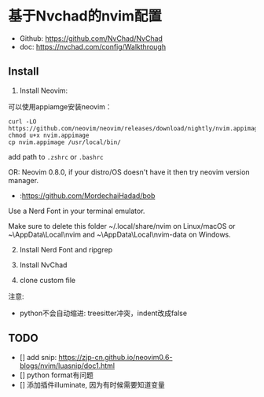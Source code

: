 # 基于Nvchad的nvim配置

- Github: https://github.com/NvChad/NvChad
- doc: https://nvchad.com/config/Walkthrough

## Install

1. Install Neovim:

可以使用appiamge安装neovim：
```
curl -LO https://github.com/neovim/neovim/releases/download/nightly/nvim.appimage
chmod u+x nvim.appimage
cp nvim.appimage /usr/local/bin/
```
add path to `.zshrc` or `.bashrc`

OR:
Neovim 0.8.0, if your distro/OS doesn't have it then try neovim version manager.
- :https://github.com/MordechaiHadad/bob

Use a Nerd Font in your terminal emulator.

Make sure to delete this folder ~/.local/share/nvim on Linux/macOS or ~\AppData\Local\nvim and ~\AppData\Local\nvim-data on Windows.

2. Install Nerd Font and ripgrep

3. Install NvChad

4. clone custom file

注意:
- python不会自动缩进: treesitter冲突，indent改成false

## TODO
- [] add snip: https://zjp-cn.github.io/neovim0.6-blogs/nvim/luasnip/doc1.html
- [] python format有问题
- [] 添加插件illuminate, 因为有时候需要知道变量
